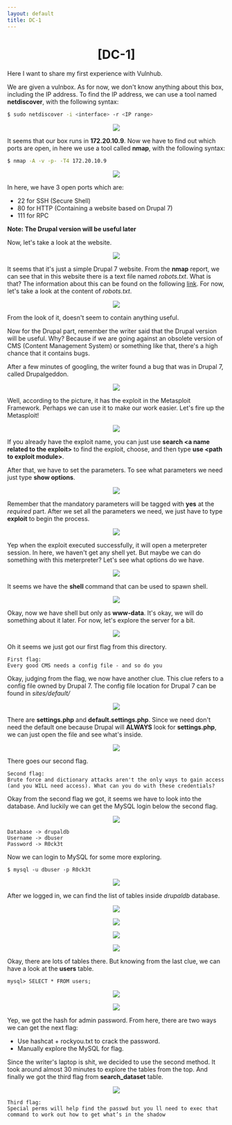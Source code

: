 ```yaml
---
layout: default
title: DC-1
---
```


<h1 align="center">[DC-1]</h1>
Here I want to share my first experience with Vulnhub.<br>

We are given a vulnbox. As for now, we don't know anything about this box, including the IP address. To find the IP address, we can use a tool named <b>netdiscover</b>, with the following syntax:<br>
```bash
$ sudo netdiscover -i <interface> -r <IP range>
```

<p align="center"><img src="https://blog.xarkangels.com/vulnhub/assets/dc-1/netdiscover.png"></p>

It seems that our box runs in <b>172.20.10.9</b>. Now we have to find out which ports are open, in here we use a tool called <b>nmap</b>, with the following syntax:
```bash
$ nmap -A -v -p- -T4 172.20.10.9
```
<p align="center"><img src="https://blog.xarkangels.com/vulnhub/assets/dc-1/nmap.png"></p>

In here, we have 3 open ports which are:
* 22 for SSH (Secure Shell)
* 80 for HTTP (Containing a website based on Drupal 7)
* 111 for RPC

<b>Note: The Drupal version will be useful later</b>

Now, let's take a look at the website.

<p align="center"><img src="https://blog.xarkangels.com/vulnhub/assets/dc-1/homepage.png"></p>

It seems that it's just a simple Drupal 7 website. From the <b>nmap</b> report, we can see that in this website there is a text file named <i>robots.txt</i>. What is that? The information about this can be found on the following <a href="https://moz.com/learn/seo/robotstxt">link</a>. For now, let's take a look at the content of <i>robots.txt</i>.

<p align="center"><img src="https://blog.xarkangels.com/vulnhub/assets/dc-1/robotstxt.png"></p>

From the look of it, doesn't seem to contain anything useful.

Now for the Drupal part, remember the writer said that the Drupal version will be useful. Why? Because if we are going against an obsolete version of CMS (Content Management System) or something like that, there's a high chance that it contains bugs.

After a few minutes of googling, the writer found a bug that was in Drupal 7, called Drupalgeddon. 

<p align="center"><img src="https://blog.xarkangels.com/vulnhub/assets/dc-1/drupalgeddon.png"></p>

Well, according to the picture, it has the exploit in the Metasploit Framework. Perhaps we can use it to make our work easier. Let's fire up the Metasploit!

<p align="center" ><img src="https://blog.xarkangels.com/vulnhub/assets/dc-1/msfconsole.png"></p>

If you already have the exploit name, you can just use <b>search \<a name related to the exploit\></b> to find the exploit, choose, and then type <b>use \<path to exploit module\></b>.

After that, we have to set the parameters. To see what parameters we need just type <b>show options</b>.

<p align="center" ><img src="https://blog.xarkangels.com/vulnhub/assets/dc-1/msf_options.png"></p>

Remember that the mandatory parameters will be tagged with <b>yes</b> at the <i>required</i> part. After we set all the parameters we need, we just have to type <b>exploit</b> to begin the process.

<p align="center" ><img src="https://blog.xarkangels.com/vulnhub/assets/dc-1/meterpreter.png"></p>

Yep when the exploit executed successfully, it will open a meterpreter session. In here, we haven't get any shell yet. But maybe we can do something with this meterpreter? Let's see what options do we have.

<p align="center" ><img src="https://blog.xarkangels.com/vulnhub/assets/dc-1/meterpreter2.png"></p>

It seems we have the <b>shell</b> command that can be used to spawn shell.

<p align="center" ><img src="https://blog.xarkangels.com/vulnhub/assets/dc-1/shell.png"></p>

Okay, now we have shell but only as <b>www-data</b>. It's okay, we will do something about it later. For now, let's explore the server for a bit.

<p align="center" ><img src="https://blog.xarkangels.com/vulnhub/assets/dc-1/first_flag.png"></p>

Oh it seems we just got our first flag from this directory.

```
First flag:
Every good CMS needs a config file - and so do you
```

Okay, judging from the flag, we now have another clue. This clue refers to a config file owned by Drupal 7. The config file location for Drupal 7 can be found in <i>sites/default/</i>

<p align="center" ><img src="https://blog.xarkangels.com/vulnhub/assets/dc-1/getting_second_flag.png"></p>

There are <b>settings.php</b> and <b>default.settings.php</b>. Since we need don't need the default one because Drupal will <b>ALWAYS</b> look for <b>settings.php</b>, we can just open the file and see what's inside.

<p align="center" ><img src="https://blog.xarkangels.com/vulnhub/assets/dc-1/second_flag.png"></p>

There goes our second flag.

```
Second flag:
Brute force and dictionary attacks aren't the only ways to gain access (and you WILL need access). What can you do with these credentials?
```

Okay from the second flag we got, it seems we have to look into the database. And luckily we can get the MySQL login below the second flag.

<p align="center" ><img src="https://blog.xarkangels.com/vulnhub/assets/dc-1/mysql_password.png"></p>

```
Database -> drupaldb
Username -> dbuser
Password -> R0ck3t
```

Now we can login to MySQL for some more exploring.

```
$ mysql -u dbuser -p R0ck3t
```

<p align="center" ><img src="https://blog.xarkangels.com/vulnhub/assets/dc-1/mysql.png"></p>

After we logged in, we can find the list of tables inside <i>drupaldb</i> database.

<p align="center" ><img src="https://blog.xarkangels.com/vulnhub/assets/dc-1/mysql_tables.png"></p>
<p align="center" ><img src="https://blog.xarkangels.com/vulnhub/assets/dc-1/mysql_tables2.png"></p>
<p align="center" ><img src="https://blog.xarkangels.com/vulnhub/assets/dc-1/mysql_tables3.png"></p>
<p align="center" ><img src="https://blog.xarkangels.com/vulnhub/assets/dc-1/mysql_tables4.png"></p>

Okay, there are lots of tables there. But knowing from the last clue, we can have a look at the <b>users</b> table.

```
mysql> SELECT * FROM users;
```

<p align="center" ><img src="https://blog.xarkangels.com/vulnhub/assets/dc-1/dump_user_table.png"></p>

<p align="center" ><img src="https://blog.xarkangels.com/vulnhub/assets/dc-1/admin_hash.png"></p>

Yep, we got the hash for admin password. From here, there are two ways we can get the next flag:
* Use hashcat + rockyou.txt to crack the password.
* Manually explore the MySQL for flag.

Since the writer's laptop is shit, we decided to use the second method. It took around almost 30 minutes to explore the tables from the top. And finally we got the third flag from <b>search_dataset</b> table.

<p align="center" ><img src="https://blog.xarkangels.com/vulnhub/assets/dc-1/third_flag.png"></p>

```
Third flag:
Special perms will help find the passwd but you ll need to exec that command to work out how to get what’s in the shadow
```